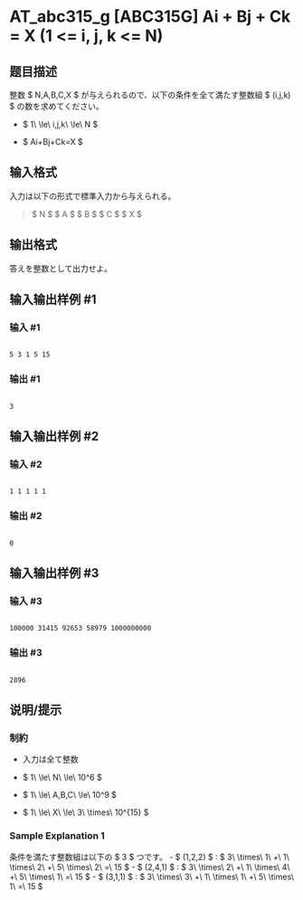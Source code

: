 # AT_abc315_g [ABC315G] Ai + Bj + Ck = X (1 <= i, j, k <= N)

## 题目描述

[problemUrl]: https://atcoder.jp/contests/abc315/tasks/abc315_g

整数 $ N,A,B,C,X $ が与えられるので、以下の条件を全て満たす整数組 $ (i,j,k) $ の数を求めてください。

- $ 1\ \le\ i,j,k\ \le\ N $
- $ Ai+Bj+Ck=X $

## 输入格式

入力は以下の形式で標準入力から与えられる。

> $ N $ $ A $ $ B $ $ C $ $ X $

## 输出格式

答えを整数として出力せよ。

## 输入输出样例 #1

### 输入 #1

```
5 3 1 5 15
```

### 输出 #1

```
3
```

## 输入输出样例 #2

### 输入 #2

```
1 1 1 1 1
```

### 输出 #2

```
0
```

## 输入输出样例 #3

### 输入 #3

```
100000 31415 92653 58979 1000000000
```

### 输出 #3

```
2896
```

## 说明/提示

### 制約

- 入力は全て整数
- $ 1\ \le\ N\ \le\ 10^6 $
- $ 1\ \le\ A,B,C\ \le\ 10^9 $
- $ 1\ \le\ X\ \le\ 3\ \times\ 10^{15} $
 
### Sample Explanation 1

条件を満たす整数組は以下の $ 3 $ つです。 - $ (1,2,2) $ : $ 3\ \times\ 1\ +\ 1\ \times\ 2\ +\ 5\ \times\ 2\ =\ 15 $ - $ (2,4,1) $ : $ 3\ \times\ 2\ +\ 1\ \times\ 4\ +\ 5\ \times\ 1\ =\ 15 $ - $ (3,1,1) $ : $ 3\ \times\ 3\ +\ 1\ \times\ 1\ +\ 5\ \times\ 1\ =\ 15 $